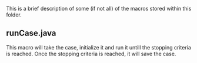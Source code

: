 This is a brief description of some (if not all) of the macros stored within this folder.

runCase.java
------------
This macro will take the case, initialize it and run it untill the stopping criteria is reached. Once the stopping criteria is reached, it will save the case.
